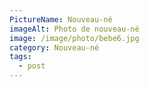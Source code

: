 ```yaml
---
PictureName: Nouveau-né
imageAlt: Photo de nouveau-né
image: /image/photo/bebe6.jpg
category: Nouveau-né
tags:
  - post
---
```

